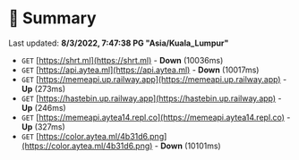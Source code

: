 # 📖 Summary
Last updated: **8/3/2022, 7:47:38 PG "Asia/Kuala_Lumpur"**

- `GET` [https://shrt.ml](https://shrt.ml) - **Down** (10036ms)
- `GET` [https://api.aytea.ml](https://api.aytea.ml) - **Down** (10017ms)
- `GET` [https://memeapi.up.railway.app](https://memeapi.up.railway.app) - **Up** (273ms)
- `GET` [https://hastebin.up.railway.app](https://hastebin.up.railway.app) - **Up** (246ms)
- `GET` [https://memeapi.aytea14.repl.co](https://memeapi.aytea14.repl.co) - **Up** (327ms)
- `GET` [https://color.aytea.ml/4b31d6.png](https://color.aytea.ml/4b31d6.png) - **Down** (10101ms)
